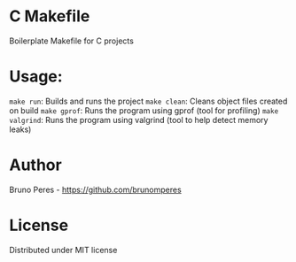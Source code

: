 # C Makefile
Boilerplate Makefile for C projects

# Usage:
  `make run`: Builds and runs the project
  `make clean`: Cleans object files created on build
  `make gprof`: Runs the program using gprof (tool for profiling)
  `make valgrind`: Runs the program using valgrind (tool to help detect memory leaks)
 
# Author
Bruno Peres - https://github.com/brunomperes

# License
Distributed under MIT license
